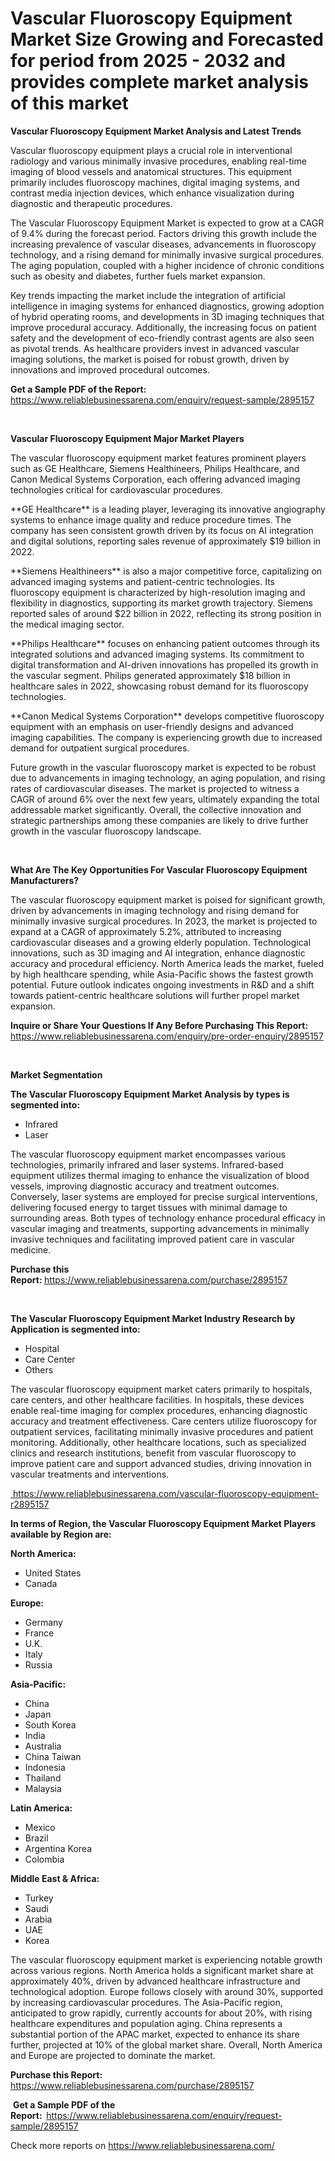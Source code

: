<p><h1>Vascular Fluoroscopy Equipment Market Size Growing and Forecasted for period from 2025 - 2032 and provides complete market analysis of this market</h1></p><p><strong>Vascular Fluoroscopy Equipment Market Analysis and Latest Trends</strong></p>
<p><p>Vascular fluoroscopy equipment plays a crucial role in interventional radiology and various minimally invasive procedures, enabling real-time imaging of blood vessels and anatomical structures. This equipment primarily includes fluoroscopy machines, digital imaging systems, and contrast media injection devices, which enhance visualization during diagnostic and therapeutic procedures.</p><p>The Vascular Fluoroscopy Equipment Market is expected to grow at a CAGR of 9.4% during the forecast period. Factors driving this growth include the increasing prevalence of vascular diseases, advancements in fluoroscopy technology, and a rising demand for minimally invasive surgical procedures. The aging population, coupled with a higher incidence of chronic conditions such as obesity and diabetes, further fuels market expansion.</p><p>Key trends impacting the market include the integration of artificial intelligence in imaging systems for enhanced diagnostics, growing adoption of hybrid operating rooms, and developments in 3D imaging techniques that improve procedural accuracy. Additionally, the increasing focus on patient safety and the development of eco-friendly contrast agents are also seen as pivotal trends. As healthcare providers invest in advanced vascular imaging solutions, the market is poised for robust growth, driven by innovations and improved procedural outcomes.</p></p>
<p><strong>Get a Sample PDF of the Report:&nbsp;</strong> <a href="https://www.reliablebusinessarena.com/enquiry/request-sample/2895157?utm_campaign=2517&utm_medium=2&utm_source=Github&utm_content=ia&utm_term=15032025&utm_id=vascular-fluoroscopy-equipment">https://www.reliablebusinessarena.com/enquiry/request-sample/2895157</a></p>
<p>&nbsp;</p>
<p><strong>Vascular Fluoroscopy Equipment Major Market Players</strong></p>
<p><p>The vascular fluoroscopy equipment market features prominent players such as GE Healthcare, Siemens Healthineers, Philips Healthcare, and Canon Medical Systems Corporation, each offering advanced imaging technologies critical for cardiovascular procedures. </p><p>**GE Healthcare** is a leading player, leveraging its innovative angiography systems to enhance image quality and reduce procedure times. The company has seen consistent growth driven by its focus on AI integration and digital solutions, reporting sales revenue of approximately $19 billion in 2022.</p><p>**Siemens Healthineers** is also a major competitive force, capitalizing on advanced imaging systems and patient-centric technologies. Its fluoroscopy equipment is characterized by high-resolution imaging and flexibility in diagnostics, supporting its market growth trajectory. Siemens reported sales of around $22 billion in 2022, reflecting its strong position in the medical imaging sector.</p><p>**Philips Healthcare** focuses on enhancing patient outcomes through its integrated solutions and advanced imaging systems. Its commitment to digital transformation and AI-driven innovations has propelled its growth in the vascular segment. Philips generated approximately $18 billion in healthcare sales in 2022, showcasing robust demand for its fluoroscopy technologies.</p><p>**Canon Medical Systems Corporation** develops competitive fluoroscopy equipment with an emphasis on user-friendly designs and advanced imaging capabilities. The company is experiencing growth due to increased demand for outpatient surgical procedures.</p><p>Future growth in the vascular fluoroscopy market is expected to be robust due to advancements in imaging technology, an aging population, and rising rates of cardiovascular diseases. The market is projected to witness a CAGR of around 6% over the next few years, ultimately expanding the total addressable market significantly. Overall, the collective innovation and strategic partnerships among these companies are likely to drive further growth in the vascular fluoroscopy landscape.</p></p>
<p>&nbsp;</p>
<p><strong>What Are The Key Opportunities For Vascular Fluoroscopy Equipment Manufacturers?</strong></p>
<p><p>The vascular fluoroscopy equipment market is poised for significant growth, driven by advancements in imaging technology and rising demand for minimally invasive surgical procedures. In 2023, the market is projected to expand at a CAGR of approximately 5.2%, attributed to increasing cardiovascular diseases and a growing elderly population. Technological innovations, such as 3D imaging and AI integration, enhance diagnostic accuracy and procedural efficiency. North America leads the market, fueled by high healthcare spending, while Asia-Pacific shows the fastest growth potential. Future outlook indicates ongoing investments in R&D and a shift towards patient-centric healthcare solutions will further propel market expansion.</p></p>
<p><strong>Inquire or Share Your Questions If Any Before Purchasing This Report:</strong> <a href="https://www.reliablebusinessarena.com/enquiry/pre-order-enquiry/2895157?utm_campaign=2517&utm_medium=2&utm_source=Github&utm_content=ia&utm_term=15032025&utm_id=vascular-fluoroscopy-equipment">https://www.reliablebusinessarena.com/enquiry/pre-order-enquiry/2895157</a></p>
<p>&nbsp;</p>
<p><strong>Market Segmentation</strong></p>
<p><strong>The Vascular Fluoroscopy Equipment Market Analysis by types is segmented into:</strong></p>
<p><ul><li> Infrared</li><li>Laser </li></ul></p>
<p><p>The vascular fluoroscopy equipment market encompasses various technologies, primarily infrared and laser systems. Infrared-based equipment utilizes thermal imaging to enhance the visualization of blood vessels, improving diagnostic accuracy and treatment outcomes. Conversely, laser systems are employed for precise surgical interventions, delivering focused energy to target tissues with minimal damage to surrounding areas. Both types of technology enhance procedural efficacy in vascular imaging and treatments, supporting advancements in minimally invasive techniques and facilitating improved patient care in vascular medicine.</p></p>
<p><strong>Purchase this Report:&nbsp;</strong><a href="https://www.reliablebusinessarena.com/purchase/2895157?utm_campaign=2517&utm_medium=2&utm_source=Github&utm_content=ia&utm_term=15032025&utm_id=vascular-fluoroscopy-equipment">https://www.reliablebusinessarena.com/purchase/2895157</a></p>
<p>&nbsp;</p>
<p><strong>The Vascular Fluoroscopy Equipment Market Industry Research by Application is segmented into:</strong></p>
<p><ul><li> Hospital</li><li>Care Center</li><li>Others </li></ul></p>
<p><p>The vascular fluoroscopy equipment market caters primarily to hospitals, care centers, and other healthcare facilities. In hospitals, these devices enable real-time imaging for complex procedures, enhancing diagnostic accuracy and treatment effectiveness. Care centers utilize fluoroscopy for outpatient services, facilitating minimally invasive procedures and patient monitoring. Additionally, other healthcare locations, such as specialized clinics and research institutions, benefit from vascular fluoroscopy to improve patient care and support advanced studies, driving innovation in vascular treatments and interventions.</p></p>
<p><a href="https://www.reliablebusinessarena.com/vascular-fluoroscopy-equipment-r2895157?utm_campaign=2517&utm_medium=2&utm_source=Github&utm_content=ia&utm_term=15032025&utm_id=vascular-fluoroscopy-equipment">&nbsp;https://www.reliablebusinessarena.com/vascular-fluoroscopy-equipment-r2895157</a></p>
<p><strong>In terms of Region, the Vascular Fluoroscopy Equipment Market Players available by Region are:</strong></p>
<p>
    <p> <strong> North America: </strong>
        <ul>
            <li>United States</li>
            <li>Canada</li>
        </ul>
        </p> 
    <p> <strong> Europe: </strong>
        <ul>
            <li>Germany</li>
            <li>France</li>
            <li>U.K.</li>
            <li>Italy</li>
            <li>Russia</li>
        </ul>
        </p> 
    <p> <strong> Asia-Pacific: </strong>
        <ul>
            <li>China</li>
            <li>Japan</li>
            <li>South Korea</li>
            <li>India</li>
            <li>Australia</li>
            <li>China Taiwan</li>
            <li>Indonesia</li>
            <li>Thailand</li>
            <li>Malaysia</li>
        </ul>
        </p> 
    <p> <strong> Latin America: </strong>
        <ul>
            <li>Mexico</li>
            <li>Brazil</li>
            <li>Argentina Korea</li>
            <li>Colombia</li>
        </ul>
        </p> 
    <p> <strong> Middle East & Africa: </strong>
        <ul>
            <li>Turkey</li>
            <li>Saudi</li>
            <li>Arabia</li>
            <li>UAE</li>
            <li>Korea</li>
        </ul>
    </p>
    </p>
<p><p>The vascular fluoroscopy equipment market is experiencing notable growth across various regions. North America holds a significant market share at approximately 40%, driven by advanced healthcare infrastructure and technological adoption. Europe follows closely with around 30%, supported by increasing cardiovascular procedures. The Asia-Pacific region, anticipated to grow rapidly, currently accounts for about 20%, with rising healthcare expenditures and population aging. China represents a substantial portion of the APAC market, expected to enhance its share further, projected at 10% of the global market share. Overall, North America and Europe are projected to dominate the market.</p></p>
<p><strong>Purchase this Report: </strong><a href="https://www.reliablebusinessarena.com/purchase/2895157?utm_campaign=2517&utm_medium=2&utm_source=Github&utm_content=ia&utm_term=15032025&utm_id=vascular-fluoroscopy-equipment">https://www.reliablebusinessarena.com/purchase/2895157</a></p>
<p>&nbsp;<strong>Get a Sample PDF of the Report:&nbsp;&nbsp;</strong><a href="https://www.reliablebusinessarena.com/enquiry/request-sample/2895157?utm_campaign=2517&utm_medium=2&utm_source=Github&utm_content=ia&utm_term=15032025&utm_id=vascular-fluoroscopy-equipment">https://www.reliablebusinessarena.com/enquiry/request-sample/2895157</a></p>
<p><strong></strong></p>
<p>Check more reports on <a href="https://www.reliablebusinessarena.com/?utm_campaign=2517&utm_medium=2&utm_source=Github&utm_content=ia&utm_term=15032025&utm_id=vascular-fluoroscopy-equipment">https://www.reliablebusinessarena.com/</a></p>